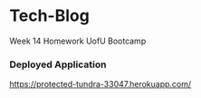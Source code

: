 # Tech-Blog
Week 14 Homework UofU Bootcamp

### Deployed Application
https://protected-tundra-33047.herokuapp.com/
